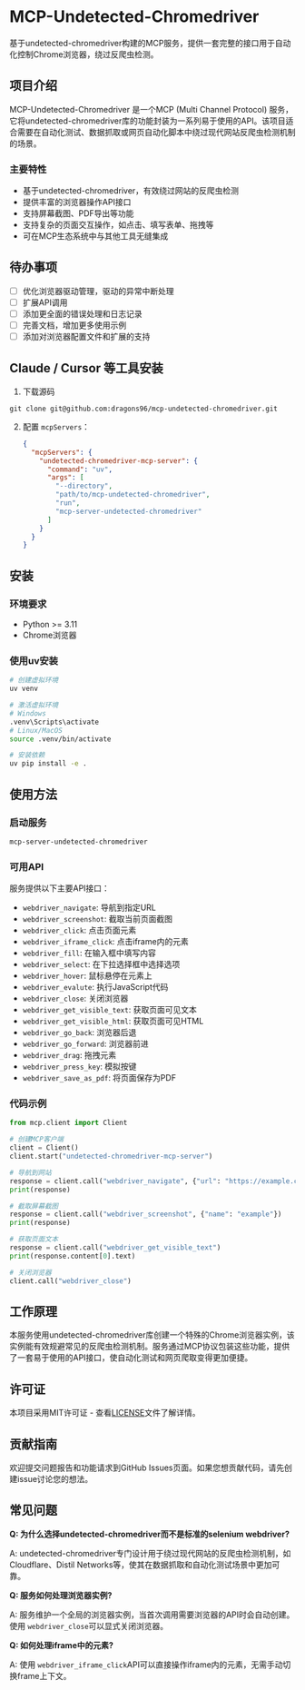 # MCP-Undetected-Chromedriver

基于undetected-chromedriver构建的MCP服务，提供一套完整的接口用于自动化控制Chrome浏览器，绕过反爬虫检测。

## 项目介绍

MCP-Undetected-Chromedriver 是一个MCP (Multi Channel Protocol) 服务，它将undetected-chromedriver库的功能封装为一系列易于使用的API。该项目适合需要在自动化测试、数据抓取或网页自动化脚本中绕过现代网站反爬虫检测机制的场景。

### 主要特性

- 基于undetected-chromedriver，有效绕过网站的反爬虫检测
- 提供丰富的浏览器操作API接口
- 支持屏幕截图、PDF导出等功能
- 支持复杂的页面交互操作，如点击、填写表单、拖拽等
- 可在MCP生态系统中与其他工具无缝集成

## 待办事项

- [ ] 优化浏览器驱动管理，驱动的异常中断处理
- [ ] 扩展API调用
- [ ] 添加更全面的错误处理和日志记录
- [ ] 完善文档，增加更多使用示例
- [ ] 添加对浏览器配置文件和扩展的支持

## Claude / Cursor 等工具安装

1. 下载源码

```shell
git clone git@github.com:dragons96/mcp-undetected-chromedriver.git
```

2. 配置 `mcpServers`：
   ```json
   {
     "mcpServers": {
       "undetected-chromedriver-mcp-server": {
         "command": "uv",
         "args": [
           "--directory",
           "path/to/mcp-undetected-chromedriver",
           "run",
           "mcp-server-undetected-chromedriver"
         ]
       }
     }
   }
   ```

## 安装

### 环境要求

- Python >= 3.11
- Chrome浏览器

### 使用uv安装

```bash
# 创建虚拟环境
uv venv

# 激活虚拟环境
# Windows
.venv\Scripts\activate
# Linux/MacOS
source .venv/bin/activate

# 安装依赖
uv pip install -e .
```

## 使用方法

### 启动服务

```bash
mcp-server-undetected-chromedriver
```

### 可用API

服务提供以下主要API接口：

- `webdriver_navigate`: 导航到指定URL
- `webdriver_screenshot`: 截取当前页面截图
- `webdriver_click`: 点击页面元素
- `webdriver_iframe_click`: 点击iframe内的元素
- `webdriver_fill`: 在输入框中填写内容
- `webdriver_select`: 在下拉选择框中选择选项
- `webdriver_hover`: 鼠标悬停在元素上
- `webdriver_evalute`: 执行JavaScript代码
- `webdriver_close`: 关闭浏览器
- `webdriver_get_visible_text`: 获取页面可见文本
- `webdriver_get_visible_html`: 获取页面可见HTML
- `webdriver_go_back`: 浏览器后退
- `webdriver_go_forward`: 浏览器前进
- `webdriver_drag`: 拖拽元素
- `webdriver_press_key`: 模拟按键
- `webdriver_save_as_pdf`: 将页面保存为PDF

### 代码示例

```python
from mcp.client import Client

# 创建MCP客户端
client = Client()
client.start("undetected-chromedriver-mcp-server")

# 导航到网站
response = client.call("webdriver_navigate", {"url": "https://example.com"})
print(response)

# 截取屏幕截图
response = client.call("webdriver_screenshot", {"name": "example"})
print(response)

# 获取页面文本
response = client.call("webdriver_get_visible_text")
print(response.content[0].text)

# 关闭浏览器
client.call("webdriver_close")
```

## 工作原理

本服务使用undetected-chromedriver库创建一个特殊的Chrome浏览器实例，该实例能有效规避常见的反爬虫检测机制。服务通过MCP协议包装这些功能，提供了一套易于使用的API接口，使自动化测试和网页爬取变得更加便捷。

## 许可证

本项目采用MIT许可证 - 查看[LICENSE](LICENSE)文件了解详情。

## 贡献指南

欢迎提交问题报告和功能请求到GitHub Issues页面。如果您想贡献代码，请先创建issue讨论您的想法。

## 常见问题

**Q: 为什么选择undetected-chromedriver而不是标准的selenium webdriver?**

A: undetected-chromedriver专门设计用于绕过现代网站的反爬虫检测机制，如Cloudflare、Distil Networks等，使其在数据抓取和自动化测试场景中更加可靠。

**Q: 服务如何处理浏览器实例?**

A: 服务维护一个全局的浏览器实例，当首次调用需要浏览器的API时会自动创建。使用 `webdriver_close`可以显式关闭浏览器。

**Q: 如何处理iframe中的元素?**

A: 使用 `webdriver_iframe_click`API可以直接操作iframe内的元素，无需手动切换frame上下文。
